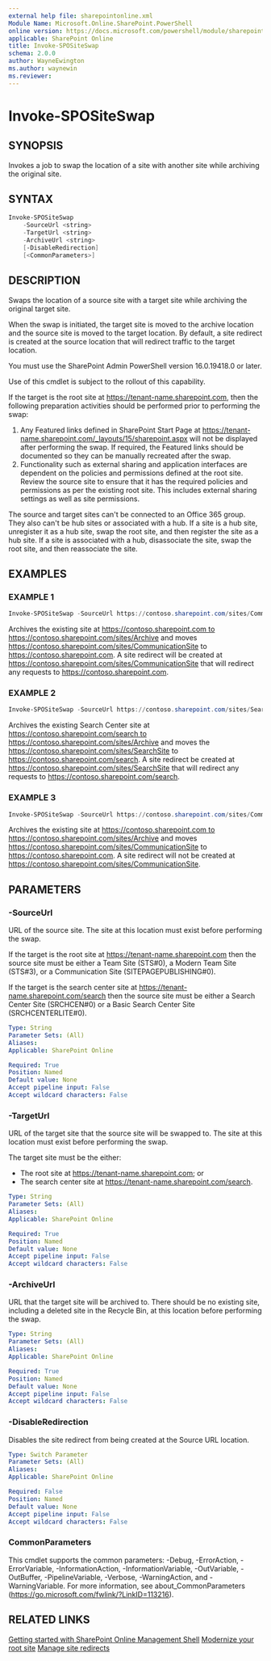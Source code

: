 ```yaml
---
external help file: sharepointonline.xml
Module Name: Microsoft.Online.SharePoint.PowerShell
online version: https://docs.microsoft.com/powershell/module/sharepoint-online/invoke-spositeswap
applicable: SharePoint Online
title: Invoke-SPOSiteSwap
schema: 2.0.0
author: WayneEwington
ms.author: waynewin
ms.reviewer:
---
```


# Invoke-SPOSiteSwap

## SYNOPSIS
Invokes a job to swap the location of a site with another site while archiving the original site.


## SYNTAX
```Powershell
Invoke-SPOSiteSwap
    -SourceUrl <string>
    -TargetUrl <string>
    -ArchiveUrl <string>
    [-DisableRedirection]
    [<CommonParameters>]
```


## DESCRIPTION
Swaps the location of a source site with a target site while archiving the original target site.

When the swap is initiated, the target site is moved to the archive location and the source site is moved to the target location. By default, a site redirect is created at the source location that will redirect traffic to the target location.

You must use the SharePoint Admin PowerShell version 16.0.19418.0 or later.

Use of this cmdlet is subject to the rollout of this capability.

If the target is the root site at https://tenant-name.sharepoint.com, then the following preparation activities should be performed prior to performing the swap:
1. Any Featured links defined in SharePoint Start Page at https://tenant-name.sharepoint.com/_layouts/15/sharepoint.aspx will not be displayed after performing the swap. If required, the Featured links should be documented so they can be manually recreated after the swap.
2. Functionality such as external sharing and application interfaces are dependent on the policies and permissions defined at the root site. Review the source site to ensure that it has the required policies and permissions as per the existing root site. This includes external sharing settings as well as site permissions.

The source and target sites can't be connected to an Office 365 group. They also can't be hub sites or associated with a hub.
If a site is a hub site, unregister it as a hub site, swap the root site, and then register the site as a hub site. If a site is associated with a hub, disassociate the site, swap the root site, and then reassociate the site.



## EXAMPLES

### EXAMPLE 1
```powershell
Invoke-SPOSiteSwap -SourceUrl https://contoso.sharepoint.com/sites/CommunicationSite -TargetUrl https://contoso.sharepoint.com -ArchiveUrl https://contoso.sharepoint.com/sites/Archive
```
Archives the existing site at https://contoso.sharepoint.com to https://contoso.sharepoint.com/sites/Archive and moves https://contoso.sharepoint.com/sites/CommunicationSite to https://contoso.sharepoint.com. A site redirect will be created at https://contoso.sharepoint.com/sites/CommunicationSite that will redirect any requests to https://contoso.sharepoint.com.

### EXAMPLE 2
```powershell
Invoke-SPOSiteSwap -SourceUrl https://contoso.sharepoint.com/sites/SearchSite -TargetUrl https://contoso.sharepoint.com/search -ArchiveUrl https://contoso.sharepoint.com/sites/Archive
```
Archives the existing Search Center site at https://contoso.sharepoint.com/search to https://contoso.sharepoint.com/sites/Archive and moves the https://contoso.sharepoint.com/sites/SearchSite to https://contoso.sharepoint.com/search. A site redirect be created at https://contoso.sharepoint.com/sites/SearchSite that will redirect any requests to https://contoso.sharepoint.com/search.

### EXAMPLE 3
```powershell
Invoke-SPOSiteSwap -SourceUrl https://contoso.sharepoint.com/sites/CommunicationSite -TargetUrl https://contoso.sharepoint.com -ArchiveUrl https://contoso.sharepoint.com/sites/Archive -DisableRedirection
```
Archives the existing site at https://contoso.sharepoint.com to https://contoso.sharepoint.com/sites/Archive and moves https://contoso.sharepoint.com/sites/CommunicationSite to https://contoso.sharepoint.com. A site redirect will not be created at https://contoso.sharepoint.com/sites/CommunicationSite.


## PARAMETERS

### -SourceUrl
URL of the source site. The site at this location must exist before performing the swap.

If the target is the root site at https://tenant-name.sharepoint.com then the source site must be either a Team Site (STS#0), a Modern Team Site (STS#3), or a Communication Site (SITEPAGEPUBLISHING#0).

If the target is the search center site at https://tenant-name.sharepoint.com/search then the source site must be either a Search Center Site (SRCHCEN#0) or a Basic Search Center Site (SRCHCENTERLITE#0).

```yaml
Type: String
Parameter Sets: (All)
Aliases:
Applicable: SharePoint Online

Required: True
Position: Named
Default value: None
Accept pipeline input: False
Accept wildcard characters: False
```

### -TargetUrl
URL of the target site that the source site will be swapped to. The site at this location must exist before performing the swap.

The target site must be the either:
- The root site at https://tenant-name.sharepoint.com; or
- The search center site at https://tenant-name.sharepoint.com/search.

```yaml
Type: String
Parameter Sets: (All)
Aliases:
Applicable: SharePoint Online

Required: True
Position: Named
Default value: None
Accept pipeline input: False
Accept wildcard characters: False
```

### -ArchiveUrl
URL that the target site will be archived to. There should be no existing site, including a deleted site in the Recycle Bin, at this location before performing the swap.

```yaml
Type: String
Parameter Sets: (All)
Aliases:
Applicable: SharePoint Online

Required: True
Position: Named
Default value: None
Accept pipeline input: False
Accept wildcard characters: False
```

### -DisableRedirection
Disables the site redirect from being created at the Source URL location.

```yaml
Type: Switch Parameter
Parameter Sets: (All)
Aliases:
Applicable: SharePoint Online

Required: False
Position: Named
Default value: None
Accept pipeline input: False
Accept wildcard characters: False
```

### CommonParameters
This cmdlet supports the common parameters: -Debug, -ErrorAction, -ErrorVariable, -InformationAction, -InformationVariable, -OutVariable, -OutBuffer, -PipelineVariable, -Verbose, -WarningAction, and -WarningVariable. For more information, see about_CommonParameters (https://go.microsoft.com/fwlink/?LinkID=113216).



## RELATED LINKS

[Getting started with SharePoint Online Management Shell](https://docs.microsoft.com/powershell/sharepoint/sharepoint-online/connect-sharepoint-online?view=sharepoint-ps)
[Modernize your root site](https://docs.microsoft.com/en-us/sharepoint/modern-root-site)
[Manage site redirects](https://docs.microsoft.com/en-us/sharepoint/manage-site-redirects)


